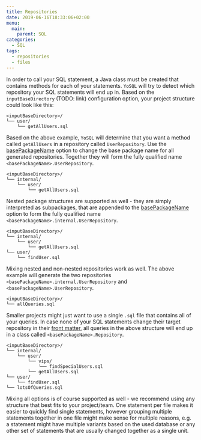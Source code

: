 ```yaml
---
title: Repositories
date: 2019-06-16T18:33:06+02:00
menu:
  main:
    parent: SQL
categories:
  - SQL
tags:
  - repositories
  - files
---
```


In order to call your SQL statement, a Java class must be created that contains methods for each of your statements. `YoSQL` will try to detect which repository your SQL statements will end up in. Based on the `inputBaseDirectory` (TODO: link) configuration option, your project structure could look like this: 

```
<inputBaseDirectory>/
└── user/
    └── getAllUsers.sql
```

Based on the above example, `YoSQL` will determine that you want a method called `getAllUsers` in a repository called `UserRepository`. Use the [basePackageName](../../configuration/repositories/basePackageName/) option to change the base package name for all generated repositories. Together they will form the fully qualified name `<basePackageName>.UserRepository`.

```
<inputBaseDirectory>/
└── internal/
    └── user/
        └── getAllUsers.sql
```

Nested package structures are supported as well - they are simply interpreted as subpackages, that are appended to the [basePackageName](../../configuration/repositories/basePackageName/) option to form the fully qualified name `<basePackageName>.internal.UserRepository`.

```
<inputBaseDirectory>/
└── internal/
    └── user/
        └── getAllUsers.sql
└── user/
    └── findUser.sql
```

Mixing nested and non-nested repositories work as well. The above example will generate the two repositories `<basePackageName>.internal.UserRepository` and `<basePackageName>.UserRepository`.

```
<inputBaseDirectory>/
└── allQueries.sql
```

Smaller projects might just want to use a single `.sql` file that contains all of your queries. In case none of your SQL statements change their target repository in their [front matter](../frontmatter/), all queries in the above structure will end up in a class called `<basePackageName>.Repository`.

```
<inputBaseDirectory>/
└── internal/
    └── user/
        └── vips/
            └── findSpecialUsers.sql
        └── getAllUsers.sql
└── user/
    └── findUser.sql
└── lotsOfQueries.sql
```

Mixing all options is of course supported as well - we recommend using any structure that best fits to your project/team. One statement per file makes it easier to quickly find single statements, however grouping multiple statements together in one file might make sense for multiple reasons, e.g. a statement might have multiple variants based on the used database or any other set of statements that are usually changed together as a single unit.
